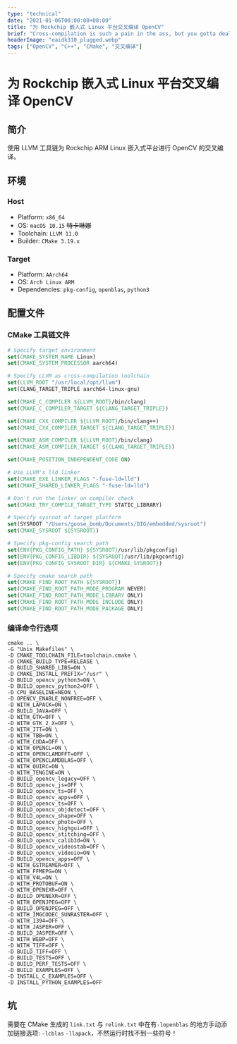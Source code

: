 ```yaml
---
type: "technical"
date: "2021-01-06T00:00:00+08:00"
title: "为 Rockchip 嵌入式 Linux 平台交叉编译 OpenCV"
brief: "Cross-compilation is such a pain in the ass, but you gotta deal with it!"
headerImage: "eaidk310_plugged.webp"
tags: ["OpenCV", "C++", "CMake", "交叉编译"]
---
```


# 为 Rockchip 嵌入式 Linux 平台交叉编译 OpenCV

## 简介

使用 LLVM 工具链为 Rockchip ARM Linux 嵌入式平台进行 OpenCV 的交叉编译。

## 环境

### Host

- Platform: `x86_64`
- OS: `macOS 10.15` ~~特卡琳娜~~
- Toolchain: `LLVM 11.0`
- Builder: `CMake 3.19.x`

### Target

- Platform: `AArch64`
- OS: `Arch Linux ARM`
- Dependencies: `pkg-config`, `openblas`, `python3`

## 配置文件

### CMake 工具链文件

```cmake
# Specify target environment
set(CMAKE_SYSTEM_NAME Linux)
set(CMAKE_SYSTEM_PROCESSOR aarch64)

# Specify LLVM as cross-compilation toolchain
set(LLVM_ROOT "/usr/local/opt/llvm")
set(CLANG_TARGET_TRIPLE aarch64-linux-gnu)

set(CMAKE_C_COMPILER ${LLVM_ROOT}/bin/clang)
set(CMAKE_C_COMPILER_TARGET ${CLANG_TARGET_TRIPLE})

set(CMAKE_CXX_COMPILER ${LLVM_ROOT}/bin/clang++)
set(CMAKE_CXX_COMPILER_TARGET ${CLANG_TARGET_TRIPLE})

set(CMAKE_ASM_COMPILER ${LLVM_ROOT}/bin/clang)
set(CMAKE_ASM_COMPILER_TARGET ${CLANG_TARGET_TRIPLE})

set(CMAKE_POSITION_INDEPENDENT_CODE ON)

# Use LLVM's lld linker
set(CMAKE_EXE_LINKER_FLAGS "-fuse-ld=lld")
set(CMAKE_SHARED_LINKER_FLAGS "-fuse-ld=lld")

# Don't run the linker on compiler check
set(CMAKE_TRY_COMPILE_TARGET_TYPE STATIC_LIBRARY)

# Specify sysroot of target platform
set(SYSROOT "/Users/goose_bomb/Documents/DIG/embedded/sysroot")
set(CMAKE_SYSROOT ${SYSROOT})

# Specify pkg-config search path
set(ENV{PKG_CONFIG_PATH} ${SYSROOT}/usr/lib/pkgconfig)
set(ENV{PKG_CONFIG_LIBDIR} ${SYSROOT}/usr/lib/pkgconfig)
set(ENV{PKG_CONFIG_SYSROOT_DIR} ${CMAKE_SYSROOT})

# Specify cmake search path
set(CMAKE_FIND_ROOT_PATH ${SYSROOT})
set(CMAKE_FIND_ROOT_PATH_MODE_PROGRAM NEVER)
set(CMAKE_FIND_ROOT_PATH_MODE_LIBRARY ONLY)
set(CMAKE_FIND_ROOT_PATH_MODE_INCLUDE ONLY)
set(CMAKE_FIND_ROOT_PATH_MODE_PACKAGE ONLY)
```

### 编译命令行选项

```shell
cmake .. \
-G "Unix Makefiles" \
-D CMAKE_TOOLCHAIN_FILE=toolchain.cmake \
-D CMAKE_BUILD_TYPE=RELEASE \
-D BUILD_SHARED_LIBS=ON \
-D CMAKE_INSTALL_PREFIX="/usr" \
-D BUILD_opencv_python3=ON \
-D BUILD_opencv_python2=OFF \
-D CPU_BASELINE=NEON \
-D OPENCV_ENABLE_NONFREE=OFF \
-D WITH_LAPACK=ON \
-D BUILD_JAVA=OFF \
-D WITH_GTK=OFF \
-D WITH_GTK_2_X=OFF \
-D WITH_ITT=ON \
-D WITH_TBB=ON \
-D WITH_CUDA=OFF \
-D WITH_OPENCL=ON \
-D WITH_OPENCLAMDFFT=OFF \
-D WITH_OPENCLAMDBLAS=OFF \
-D WITH_QUIRC=ON \
-D WITH_TENGINE=ON \
-D BUILD_opencv_legacy=OFF \
-D BUILD_opencv_js=OFF \
-D BUILD_opencv_ts=OFF \
-D BUILD_opencv_apps=OFF \
-D BUILD_opencv_ts=OFF \
-D BUILD_opencv_objdetect=OFF \
-D BUILD_opencv_shape=OFF \
-D BUILD_opencv_photo=OFF \
-D BUILD_opencv_highgui=OFF \
-D BUILD_opencv_stitching=OFF \
-D BUILD_opencv_calib3d=ON \
-D BUILD_opencv_videostab=OFF \
-D BUILD_opencv_videoio=ON \
-D BUILD_opencv_apps=OFF \
-D WITH_GSTREAMER=OFF \
-D WITH_FFMEPG=ON \
-D WITH_V4L=ON \
-D WITH_PROTOBUF=ON \
-D WITH_OPENEXR=OFF \
-D BUILD_OPENEXR=OFF \
-D WITH_OPENJPEG=OFF \
-D BUILD_OPENJPEG=OFF \
-D WITH_IMGCODEC_SUNRASTER=OFF \
-D WITH_1394=OFF \
-D WITH_JASPER=OFF \
-D BUILD_JASPER=OFF \
-D WITH_WEBP=OFF \
-D WITH_TIFF=OFF \
-D BUILD_TIFF=OFF \
-D BUILD_TESTS=OFF \
-D BUILD_PERF_TESTS=OFF \
-D BUILD_EXAMPLES=OFF \
-D INSTALL_C_EXAMPLES=OFF \
-D INSTALL_PYTHON_EXAMPLES=OFF
```

## 坑

需要在 CMake 生成的 `link.txt` 与 `relink.txt` 中在有`-lopenblas` 的地方手动添加链接选项: `-lcblas` `-llapack`，不然运行时找不到一些符号！
